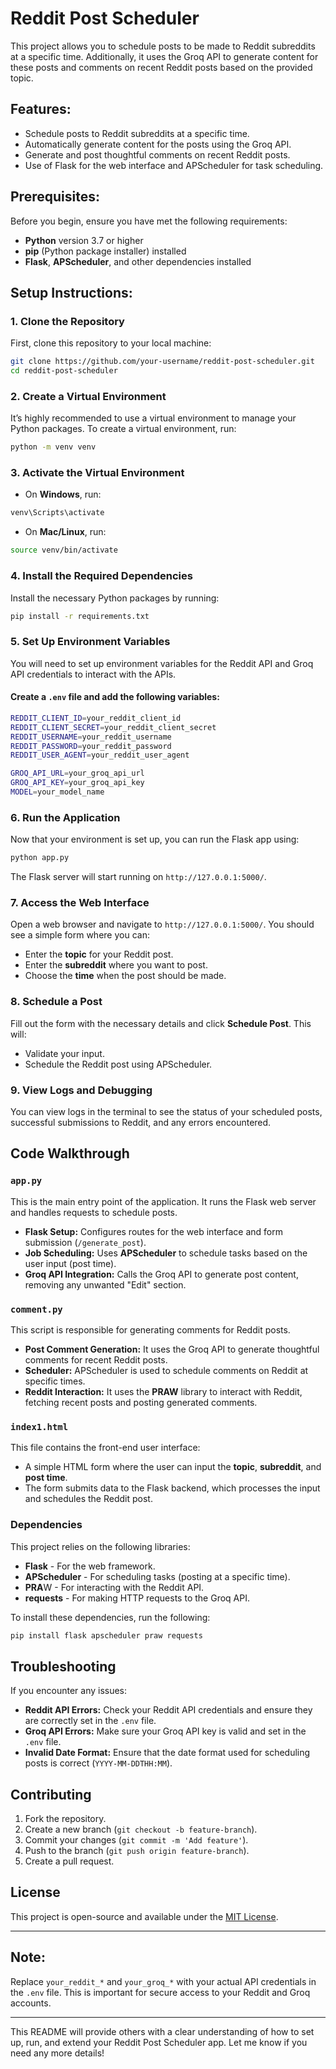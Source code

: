 
# Reddit Post Scheduler

This project allows you to schedule posts to be made to Reddit subreddits at a specific time. Additionally, it uses the Groq API to generate content for these posts and comments on recent Reddit posts based on the provided topic.

## Features:
- Schedule posts to Reddit subreddits at a specific time.
- Automatically generate content for the posts using the Groq API.
- Generate and post thoughtful comments on recent Reddit posts.
- Use of Flask for the web interface and APScheduler for task scheduling.

## Prerequisites:

Before you begin, ensure you have met the following requirements:

- **Python** version 3.7 or higher
- **pip** (Python package installer) installed
- **Flask**, **APScheduler**, and other dependencies installed

## Setup Instructions:

### 1. Clone the Repository
First, clone this repository to your local machine:
```bash
git clone https://github.com/your-username/reddit-post-scheduler.git
cd reddit-post-scheduler
```

### 2. Create a Virtual Environment
It’s highly recommended to use a virtual environment to manage your Python packages. To create a virtual environment, run:

```bash
python -m venv venv
```

### 3. Activate the Virtual Environment
- On **Windows**, run:
```bash
venv\Scripts\activate
```
- On **Mac/Linux**, run:
```bash
source venv/bin/activate
```

### 4. Install the Required Dependencies
Install the necessary Python packages by running:
```bash
pip install -r requirements.txt
```

### 5. Set Up Environment Variables
You will need to set up environment variables for the Reddit API and Groq API credentials to interact with the APIs.

#### Create a `.env` file and add the following variables:
```bash
REDDIT_CLIENT_ID=your_reddit_client_id
REDDIT_CLIENT_SECRET=your_reddit_client_secret
REDDIT_USERNAME=your_reddit_username
REDDIT_PASSWORD=your_reddit_password
REDDIT_USER_AGENT=your_reddit_user_agent

GROQ_API_URL=your_groq_api_url
GROQ_API_KEY=your_groq_api_key
MODEL=your_model_name
```

### 6. Run the Application
Now that your environment is set up, you can run the Flask app using:
```bash
python app.py
```

The Flask server will start running on `http://127.0.0.1:5000/`.

### 7. Access the Web Interface
Open a web browser and navigate to `http://127.0.0.1:5000/`. You should see a simple form where you can:
- Enter the **topic** for your Reddit post.
- Enter the **subreddit** where you want to post.
- Choose the **time** when the post should be made.

### 8. Schedule a Post
Fill out the form with the necessary details and click **Schedule Post**. This will:
- Validate your input.
- Schedule the Reddit post using APScheduler.

### 9. View Logs and Debugging
You can view logs in the terminal to see the status of your scheduled posts, successful submissions to Reddit, and any errors encountered.

## Code Walkthrough

### `app.py`
This is the main entry point of the application. It runs the Flask web server and handles requests to schedule posts.
- **Flask Setup:** Configures routes for the web interface and form submission (`/generate_post`).
- **Job Scheduling:** Uses **APScheduler** to schedule tasks based on the user input (post time).
- **Groq API Integration:** Calls the Groq API to generate post content, removing any unwanted "Edit" section.

### `comment.py`
This script is responsible for generating comments for Reddit posts.
- **Post Comment Generation:** It uses the Groq API to generate thoughtful comments for recent Reddit posts.
- **Scheduler:** APScheduler is used to schedule comments on Reddit at specific times.
- **Reddit Interaction:** It uses the **PRAW** library to interact with Reddit, fetching recent posts and posting generated comments.

### `index1.html`
This file contains the front-end user interface:
- A simple HTML form where the user can input the **topic**, **subreddit**, and **post time**.
- The form submits data to the Flask backend, which processes the input and schedules the Reddit post.

### Dependencies

This project relies on the following libraries:

- **Flask** - For the web framework.
- **APScheduler** - For scheduling tasks (posting at a specific time).
- **PRA**W - For interacting with the Reddit API.
- **requests** - For making HTTP requests to the Groq API.

To install these dependencies, run the following:
```bash
pip install flask apscheduler praw requests
```

## Troubleshooting

If you encounter any issues:

- **Reddit API Errors:** Check your Reddit API credentials and ensure they are correctly set in the `.env` file.
- **Groq API Errors:** Make sure your Groq API key is valid and set in the `.env` file.
- **Invalid Date Format:** Ensure that the date format used for scheduling posts is correct (`YYYY-MM-DDTHH:MM`).

## Contributing

1. Fork the repository.
2. Create a new branch (`git checkout -b feature-branch`).
3. Commit your changes (`git commit -m 'Add feature'`).
4. Push to the branch (`git push origin feature-branch`).
5. Create a pull request.

## License

This project is open-source and available under the [MIT License](LICENSE).

---

## Note:

Replace `your_reddit_*` and `your_groq_*` with your actual API credentials in the `.env` file. This is important for secure access to your Reddit and Groq accounts.

---

This README will provide others with a clear understanding of how to set up, run, and extend your Reddit Post Scheduler app. Let me know if you need any more details!